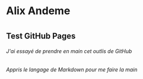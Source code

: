 # <h1> Alix Andeme <h1> 
## <h2> Test GitHub Pages 
###### J'ai essayé de prendre en main cet outlis de GitHub 

###### Appris le langage de <bold>Markdown</bold> _pour me faire la main_  
